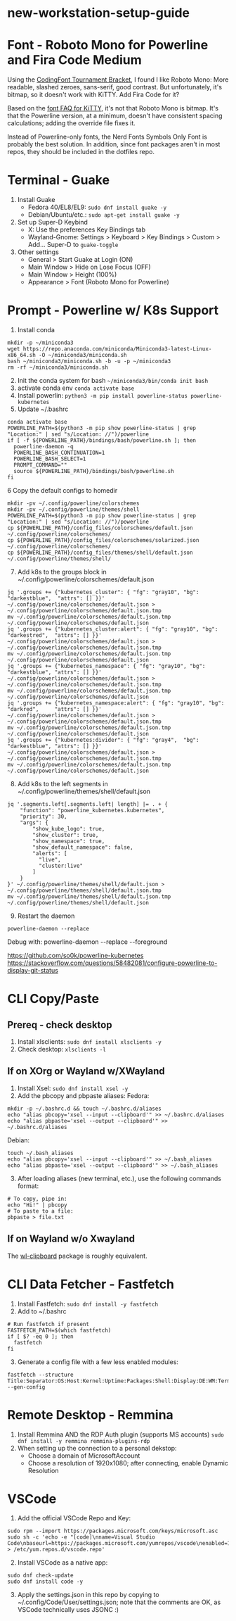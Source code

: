 # new-workstation-setup-guide

# Font - Roboto Mono for Powerline and Fira Code Medium
Using the [CodingFont Tournament Bracket](https://www.codingfont.com/), I found I like Roboto Mono: More readable, slashed zeroes, sans-serif, good contrast. But unfortunately, it's bitmap, so it doesn't work with KiTTY. Add Fira Code for it?

Based on the [font FAQ for KiTTY](https://sw.kovidgoyal.net/kitty/faq/#kitty-is-not-able-to-use-my-favorite-font), it's not that Roboto Mono is bitmap. It's that the Powerline version, at a minimum, doesn't have consistent spacing calculations; adding the override file fixes it.

Instead of Powerline-only fonts, the Nerd Fonts Symbols Only Font is probably the best solution. In addition, since font packages aren't in most repos, they should be included in the dotfiles repo.

# Terminal - Guake
1. Install Guake
    - Fedora 40/EL8/EL9: ```sudo dnf install guake -y```
    - Debian/Ubuntu/etc.: ```sudo apt-get install guake -y```
2. Set up Super-D Keybind
    - X: Use the preferences Key Bindings tab
    - Wayland-Gnome: Settings > Keyboard > Key Bindings > Custom > Add... Super-D to ```guake-toggle```
3. Other settings
    - General > Start Guake at Login (ON)
    - Main Window > Hide on Lose Focus (OFF)
    - Main Window > Height (100%)
    - Appearance > Font (Roboto Mono for Powerline)

# Prompt - Powerline w/ K8s Support
1. Install conda
```
mkdir -p ~/miniconda3
wget https://repo.anaconda.com/miniconda/Miniconda3-latest-Linux-x86_64.sh -O ~/miniconda3/miniconda.sh
bash ~/miniconda3/miniconda.sh -b -u -p ~/miniconda3
rm -rf ~/miniconda3/miniconda.sh
```
2. Init the conda system for bash ```~/miniconda3/bin/conda init bash```
3. activate conda env ```conda activate base```
4. Install powerlin: ```python3 -m pip install powerline-status powerline-kubernetes```
5. Update ~/.bashrc
```
conda activate base
POWERLINE_PATH=$(python3 -m pip show powerline-status | grep "Location:" | sed "s/Location: //")/powerline
if [ -f ${POWERLINE_PATH}/bindings/bash/powerline.sh ]; then
  powerline-daemon -q
  POWERLINE_BASH_CONTINUATION=1
  POWERLINE_BASH_SELECT=1
  PROMPT_COMMAND=""
  source ${POWERLINE_PATH}/bindings/bash/powerline.sh
fi
```
6 Copy the default configs to homedir
```
mkdir -pv ~/.config/powerline/colorschemes  
mkdir -pv ~/.config/powerline/themes/shell
POWERLINE_PATH=$(python3 -m pip show powerline-status | grep "Location:" | sed "s/Location: //")/powerline
cp ${POWERLINE_PATH}/config_files/colorschemes/default.json ~/.config/powerline/colorschemes/
cp ${POWERLINE_PATH}/config_files/colorschemes/solarized.json ~/.config/powerline/colorschemes/
cp ${POWERLINE_PATH}/config_files/themes/shell/default.json ~/.config/powerline/themes/shell/
```
7. Add k8s to the groups block in ~/.config/powerline/colorschemes/default.json
```
jq '.groups += {"kubernetes_cluster": { "fg": "gray10", "bg": "darkestblue",  "attrs": [] }}' ~/.config/powerline/colorschemes/default.json > ~/.config/powerline/colorschemes/default.json.tmp
mv ~/.config/powerline/colorschemes/default.json.tmp ~/.config/powerline/colorschemes/default.json
jq '.groups += {"kubernetes_cluster:alert": { "fg": "gray10", "bg": "darkestred",  "attrs": [] }}' ~/.config/powerline/colorschemes/default.json > ~/.config/powerline/colorschemes/default.json.tmp
mv ~/.config/powerline/colorschemes/default.json.tmp ~/.config/powerline/colorschemes/default.json
jq '.groups += {"kubernetes_namespace": { "fg": "gray10", "bg": "darkestblue", "attrs": [] }}' ~/.config/powerline/colorschemes/default.json > ~/.config/powerline/colorschemes/default.json.tmp
mv ~/.config/powerline/colorschemes/default.json.tmp ~/.config/powerline/colorschemes/default.json
jq '.groups += {"kubernetes_namespace:alert": { "fg": "gray10", "bg": "darkred",     "attrs": [] }}' ~/.config/powerline/colorschemes/default.json > ~/.config/powerline/colorschemes/default.json.tmp
mv ~/.config/powerline/colorschemes/default.json.tmp ~/.config/powerline/colorschemes/default.json
jq '.groups += {"kubernetes:divider": { "fg": "gray4",  "bg": "darkestblue", "attrs": [] }}' ~/.config/powerline/colorschemes/default.json > ~/.config/powerline/colorschemes/default.json.tmp
mv ~/.config/powerline/colorschemes/default.json.tmp ~/.config/powerline/colorschemes/default.json
```
8. Add k8s to the left segments in ~/.config/powerline/themes/shell/default.json
```
jq '.segments.left[.segments.left| length] |= . + {
    "function": "powerline_kubernetes.kubernetes",
    "priority": 30,
    "args": {
        "show_kube_logo": true,
        "show_cluster": true,
        "show_namespace": true,
        "show_default_namespace": false,
        "alerts": [
          "live",
          "cluster:live"
        ]
    }
}' ~/.config/powerline/themes/shell/default.json > ~/.config/powerline/themes/shell/default.json.tmp
mv ~/.config/powerline/themes/shell/default.json.tmp ~/.config/powerline/themes/shell/default.json
```
9. Restart the daemon
```
powerline-daemon --replace
```

Debug with:
powerline-daemon --replace --foreground


https://github.com/so0k/powerline-kubernetes
https://stackoverflow.com/questions/58482081/configure-powerline-to-display-git-status

# CLI Copy/Paste
## Prereq - check desktop
1. Install xlsclients: ```sudo dnf install xlsclients -y```
2. Check desktop: ```xlsclients -l```
## If on XOrg or Wayland w/XWayland
1. Install Xsel: ```sudo dnf install xsel -y```
2. Add the pbcopy and pbpaste aliases:
Fedora:
```
mkdir -p ~/.bashrc.d && touch ~/.bashrc.d/aliases
echo "alias pbcopy='xsel --input --clipboard'" >> ~/.bashrc.d/aliases
echo "alias pbpaste='xsel --output --clipboard'" >> ~/.bashrc.d/aliases
```
Debian:
```
touch ~/.bash_aliases
echo "alias pbcopy='xsel --input --clipboard'" >> ~/.bash_aliases
echo "alias pbpaste='xsel --output --clipboard'" >> ~/.bash_aliases
```
3. After loading aliases (new terminal, etc.), use the following commands format:
```
# To copy, pipe in:
echo "Hi!" | pbcopy
# To paste to a file:
pbpaste > file.txt
```

## If on Wayland w/o Xwayland
The [wl-clipboard](https://github.com/bugaevc/wl-clipboard) package is roughly equivalent.

# CLI Data Fetcher - Fastfetch
1. Install Fastfetch: ```sudo dnf install -y fastfetch```
2. Add to ~/.bashrc
```
# Run fastfetch if present
FASTFETCH_PATH=$(which fastfetch)
if [ $? -eq 0 ]; then
  fastfetch
fi
```
3. Generate a config file with a few less enabled modules:
```
fastfetch --structure Title:Separator:OS:Host:Kernel:Uptime:Packages:Shell:Display:DE:WM:Terminal:TerminalFont:CPU:GPU:Memory:Swap:Disk:LocalIp:Battery:PowerAdapter:Locale:Break:Colors --gen-config
```


# Remote Desktop - Remmina
1. Install Remmina AND the RDP Auth plugin (supports MS accounts)
```sudo dnf install -y remmina remmina-plugins-rdp```
2. When setting up the connection to a personal dekstop:
   - Choose a domain of MicrosoftAccount
   - Choose a resolution of 1920x1080; after connecting, enable Dynamic Resolution

# VSCode
1. Add the official VSCode Repo and Key:
```
sudo rpm --import https://packages.microsoft.com/keys/microsoft.asc
sudo sh -c 'echo -e "[code]\nname=Visual Studio Code\nbaseurl=https://packages.microsoft.com/yumrepos/vscode\nenabled=1\ngpgcheck=1\ngpgkey=https://packages.microsoft.com/keys/microsoft.asc" > /etc/yum.repos.d/vscode.repo'
```
2. Install VSCode as a native app:
```
sudo dnf check-update
sudo dnf install code -y
```
3. Apply the settings.json in this repo by copying to ~/.config/Code/User/settings.json; note that the comments are OK, as VSCode technically uses JSONC :)
